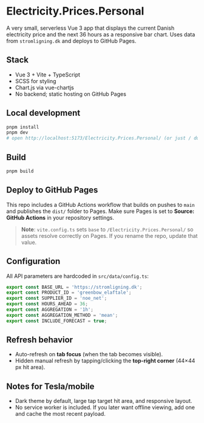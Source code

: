 # Electricity.Prices.Personal

A very small, serverless Vue 3 app that displays the current Danish electricity price and the next 36 hours as a responsive bar chart. Uses data from `stromligning.dk` and deploys to GitHub Pages.

## Stack
- Vue 3 + Vite + TypeScript
- SCSS for styling
- Chart.js via vue-chartjs
- No backend; static hosting on GitHub Pages

## Local development
```bash
pnpm install
pnpm dev
# open http://localhost:5173/Electricity.Prices.Personal/ (or just / during local dev)
```

## Build
```bash
pnpm build
```

## Deploy to GitHub Pages
This repo includes a GitHub Actions workflow that builds on pushes to `main` and publishes the `dist/` folder to Pages. Make sure Pages is set to **Source: GitHub Actions** in your repository settings.

> **Note**: `vite.config.ts` sets `base` to `/Electricity.Prices.Personal/` so assets resolve correctly on Pages. If you rename the repo, update that value.

## Configuration
All API parameters are hardcoded in `src/data/config.ts`:
```ts
export const BASE_URL = 'https://stromligning.dk';
export const PRODUCT_ID = 'greenbow_elaftale';
export const SUPPLIER_ID = 'noe_net';
export const HOURS_AHEAD = 36;
export const AGGREGATION = '1h';
export const AGGREGATION_METHOD = 'mean';
export const INCLUDE_FORECAST = true;
```

## Refresh behavior
- Auto-refresh on **tab focus** (when the tab becomes visible).
- Hidden manual refresh by tapping/clicking the **top-right corner** (44×44 px hit area).

## Notes for Tesla/mobile
- Dark theme by default, large tap target hit area, and responsive layout.
- No service worker is included. If you later want offline viewing, add one and cache the most recent payload.
